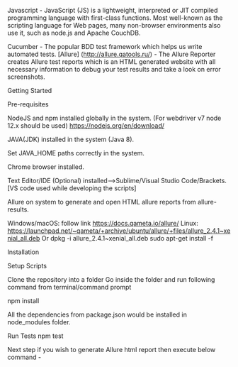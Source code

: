 Javascript - JavaScript (JS) is a lightweight, interpreted or JIT compiled programming language with first-class functions. Most well-known as the scripting language for Web pages, many non-browser environments also use it, such as node.js and Apache CouchDB.

Cucumber - The popular BDD test framework which helps us write automated tests.
[Allure] (http://allure.qatools.ru/) - The Allure Reporter creates Allure test reports which is an HTML generated website with all necessary information to debug your test results and take a look on error screenshots.


Getting Started

Pre-requisites


NodeJS and npm installed globally in the system. (For webdriver v7 node 12.x should be used)
https://nodejs.org/en/download/


JAVA(JDK) installed in the system (Java 8).


Set JAVA_HOME paths correctly in the system.


Chrome browser installed.


Text Editor/IDE (Optional) installed-->Sublime/Visual Studio Code/Brackets. [VS code used while developing the scripts]


Allure on system to generate and open HTML allure reports from allure-results.


Windows/macOS: follow link https://docs.qameta.io/allure/
Linux:  https://launchpad.net/~qameta/+archive/ubuntu/allure/+files/allure_2.4.1~xenial_all.deb
Or
dpkg -i allure_2.4.1~xenial_all.deb
sudo apt-get install -f

Installation

Setup Scripts

Clone the repository into a folder
Go inside the folder and run following command from terminal/command prompt

npm install

All the dependencies from package.json would be installed in node_modules folder.


Run Tests
npm test

Next step if you wish to generate Allure html report then execute below command -
